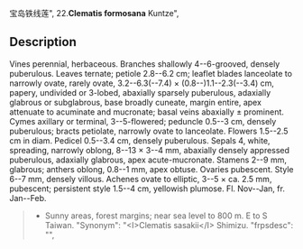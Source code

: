 宝岛铁线莲",
22.**Clematis formosana** Kuntze",

## Description
Vines perennial, herbaceous. Branches shallowly 4--6-grooved, densely puberulous. Leaves ternate; petiole 2.8--6.2 cm; leaflet blades lanceolate to narrowly ovate, rarely ovate, 3.2--6.3(--7.4) × (0.8--)1.1--2.3(--3.4) cm, papery, undivided or 3-lobed, abaxially sparsely puberulous, adaxially glabrous or subglabrous, base broadly cuneate, margin entire, apex attenuate to acuminate and mucronate; basal veins abaxially ± prominent. Cymes axillary or terminal, 3--5-flowered; peduncle 0.5--3 cm, densely puberulous; bracts petiolate, narrowly ovate to lanceolate. Flowers 1.5--2.5 cm in diam. Pedicel 0.5--3.4 cm, densely puberulous. Sepals 4, white, spreading, narrowly oblong, 8--13 × 3--4 mm, abaxially densely appressed puberulous, adaxially glabrous, apex acute-mucronate. Stamens 2--9 mm, glabrous; anthers oblong, 0.8--1 mm, apex obtuse. Ovaries pubescent. Style 6--7 mm, densely villous. Achenes ovate to elliptic, 3--5 × ca. 2.5 mm, pubescent; persistent style 1.5--4 cm, yellowish plumose. Fl. Nov--Jan, fr. Jan--Feb.

> * Sunny areas, forest margins; near sea level to 800 m. E to S Taiwan.
  "Synonym": "&lt;I&gt;Clematis sasakii&lt;/I&gt; Shimizu.
  "frpsdesc": "",
